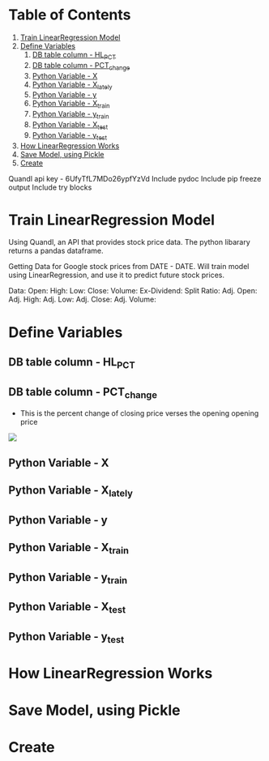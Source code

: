 
# Table of Contents

1.  [Train LinearRegression Model](#org449f876)
2.  [Define Variables](#org18bb51d)
    1.  [DB table column - HL<sub>PCT</sub>](#org83c35a0)
    2.  [DB table column - PCT<sub>change</sub>](#org3fedbeb)
    3.  [Python Variable - X](#org1385dea)
    4.  [Python Variable - X<sub>lately</sub>](#org4f4850d)
    5.  [Python Variable - y](#org48dc9a3)
    6.  [Python Variable - X<sub>train</sub>](#org0894329)
    7.  [Python Variable - y<sub>train</sub>](#orge732430)
    8.  [Python Variable - X<sub>test</sub>](#orgfac25e2)
    9.  [Python Variable - y<sub>test</sub>](#org9e23586)
3.  [How LinearRegression Works](#orgec88c09)
4.  [Save Model, using Pickle](#org08af7a2)
5.  [Create](#org6f56d55)

Quandl api key - 6UfyTfL7MDo26ypfYzVd
Include pydoc
Include pip freeze output
Include try blocks


<a id="org449f876"></a>

# Train LinearRegression Model

Using Quandl, an API that provides stock price data. The python libarary returns a pandas dataframe.

Getting Data for Google stock prices from DATE - DATE. Will train model using LinearRegression, and use it to predict future stock prices.

Data:
Open:
High:
Low:
Close:
Volume:
Ex-Dividend:
Split Ratio:
Adj. Open:
Adj. High:
Adj. Low:
Adj. Close:
Adj. Volume:


<a id="org18bb51d"></a>

# Define Variables


<a id="org83c35a0"></a>

## DB table column - HL<sub>PCT</sub>


<a id="org3fedbeb"></a>

## DB table column - PCT<sub>change</sub>

-   This is the percent change of closing price verses the opening opening price

<img src="<https://latex.codecogs.com/svg.image?PCT\_change=\frac{Closing\_Price-Opening\_Price}{Opening\_Price}\times100>" />


<a id="org1385dea"></a>

## Python Variable - X


<a id="org4f4850d"></a>

## Python Variable - X<sub>lately</sub>


<a id="org48dc9a3"></a>

## Python Variable - y


<a id="org0894329"></a>

## Python Variable - X<sub>train</sub>


<a id="orge732430"></a>

## Python Variable - y<sub>train</sub>


<a id="orgfac25e2"></a>

## Python Variable - X<sub>test</sub>


<a id="org9e23586"></a>

## Python Variable - y<sub>test</sub>


<a id="orgec88c09"></a>

# How LinearRegression Works


<a id="org08af7a2"></a>

# Save Model, using Pickle


<a id="org6f56d55"></a>

# Create

